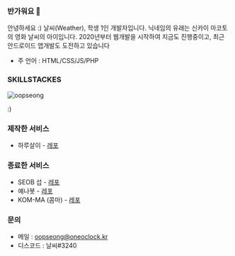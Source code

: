 ### 반가워요 👋
안녕하세요 :)
날씨(Weather), 학생 1인 개발자입니다.
닉네임의 유래는 신카이 마코토의 영화 날씨의 아이입니다.
2020년부터 웹개발을 시작하여 지금도 진행중이고, 최근 안드로이드 앱개발도 도전하고 있습니다
- 주 언어 : HTML/CSS/JS/PHP

### SKILLSTACKES
<p><img align="center" src="https://github-readme-stats.vercel.app/api/top-langs?username=oopseong&show_icons=true&locale=en&layout=compact" alt="oopseong" /></p>:)

### 제작한 서비스
* 하루살이 - <a href="https://github.com/oopseong/harusal2">레포</a>

### 종료한 서비스
* SEOB 섭 - <a href="https://github.com/oopseong/SEOBOpenSource">레포</a>
* 예나봇 - <a href="https://github.com/oopseong/discord-yenabot">레포</a>
* KOM-MA (콤마) - <a href="https://github.com/oopseong/kom-ma-site">레포</a>

### 문의
* 메일 : <a href="mailto:oopseong@oneoclock.kr">oopseong@oneoclock.kr</a>
* 디스코드 : 날씨#3240
